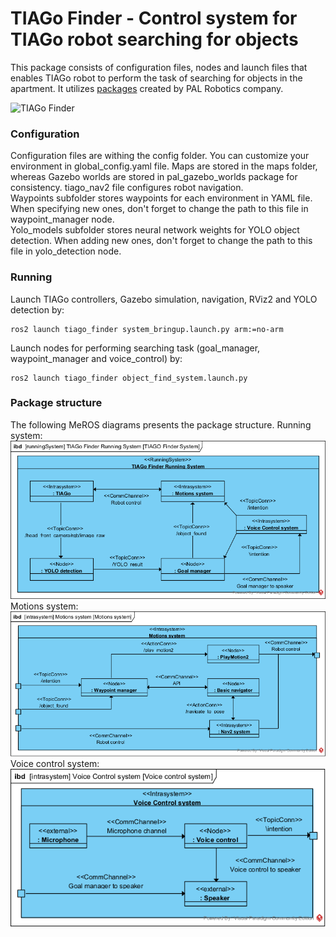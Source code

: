 # TIAGo Finder - Control system for TIAGo robot searching for objects

This package consists of configuration files, nodes and launch files that enables TIAGo robot to perform the task of searching for objects in the apartment. It utilizes [packages](https://github.com/pal-robotics) created by PAL Robotics company.

![TIAGo Finder](docs/scenario4.png "tiago_finder")

### Configuration
Configuration files are withing the config folder. You can customize your environment in global_config.yaml file. Maps are stored in the maps folder, whereas Gazebo worlds are stored in pal_gazebo_worlds package for consistency. tiago_nav2 file configures robot navigation.
<br>
Waypoints subfolder stores waypoints for each environment in YAML file. When specifying new ones, don't forget to change the path to this file in waypoint_manager node.
<br>
Yolo_models subfolder stores neural network weights for YOLO object detection. When adding new ones, don't forget to change the path to this file in yolo_detection node.

### Running
Launch TIAGo controllers, Gazebo simulation, navigation, RViz2 and YOLO detection by:
```
ros2 launch tiago_finder system_bringup.launch.py arm:=no-arm
```
Launch nodes for performing searching task (goal_manager, waypoint_manager and voice_control) by:
```
ros2 launch tiago_finder object_find_system.launch.py
```

### Package structure
The following MeROS diagrams presents the package structure. Running system:
![Running system ibd](docs/ibd_running_system.png "running_ibd")
Motions system:
![Motions system ibd](docs/ibd_motions_system.png "motions_ibd")
Voice control system:
![Voice control system ibd](docs/ibd_voice_control_system.png "voice_ibd")
